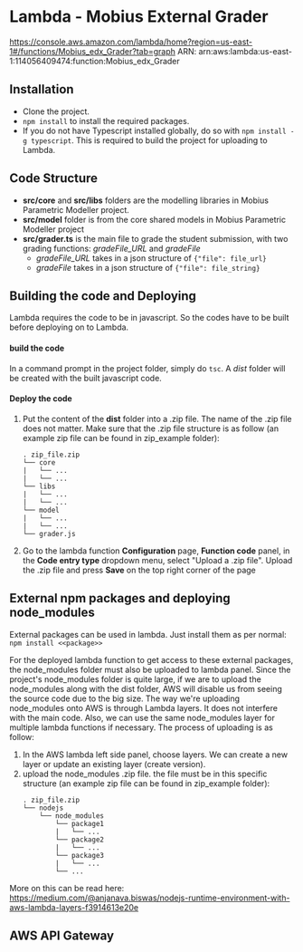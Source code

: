 # Lambda - Mobius External Grader

https://console.aws.amazon.com/lambda/home?region=us-east-1#/functions/Mobius_edx_Grader?tab=graph
ARN: arn:aws:lambda:us-east-1:114056409474:function:Mobius_edx_Grader

## Installation

* Clone the project.
* `npm install` to install the required packages.
* If you do not have Typescript installed globally, do so with `npm install -g typescript`. This is required to build the project for uploading to Lambda.

## Code Structure

* **src/core** and **src/libs** folders are the modelling libraries in Mobius Parametric Modeller project.
* **src/model** folder is from the core shared models in Mobius Parametric Modeller project
* **src/grader.ts** is the main file to grade the student submission, with two grading functions: *gradeFile_URL* and *gradeFile*
  * *gradeFile_URL* takes in a json structure of `{"file": file_url}`
  * *gradeFile* takes in a json structure of `{"file": file_string}`

## Building the code and Deploying

Lambda requires the code to be in javascript. So the codes have to be built before deploying on to Lambda.

#### build the code
In a command prompt in the project folder, simply do `tsc`. A *dist* folder will be created with the built javascript code.

#### Deploy the code
1. Put the content of the **dist** folder into a .zip file. The name of the .zip file does not matter. Make sure that the .zip file structure is as follow (an example zip file can be found in zip_example folder):
    ```
    . zip_file.zip
    └── core
    |   └── ...
    |   └── ...
    └── libs
    |   └── ...
    |   └── ...
    └── model
    |   └── ...
    |   └── ...
    └── grader.js
    ```
2. Go to the lambda function **Configuration** page, **Function code** panel, in the **Code entry type** dropdown menu, select "Upload a .zip file". Upload the .zip file and press **Save** on the top right corner of the page

## External npm packages and deploying node_modules
External packages can be used in lambda. Just install them as per normal: `npm install <<package>>`

For the deployed lambda function to get access to these external packages, the node_modules folder must also be uploaded to lambda panel.
Since the project's node_modules folder is quite large, if we are to upload the node_modules along with the dist folder, AWS will disable us from seeing the source code due to the big size.
The way we're uploading node_modules onto AWS is through Lambda layers. It does not interfere with the main code. Also, we can use the same node_modules layer for multiple lambda functions if necessary. The process of uploading is as follow:
1. In the AWS lambda left side panel, choose layers. We can create a new layer or update an existing layer (create version).
2. upload the node_modules .zip file. the file must be in this specific structure (an example zip file can be found in zip_example folder):
    ```
    . zip_file.zip
    └── nodejs
        └── node_modules
            └── package1
            |   └── ...
            └── package2
            |   └── ...
            └── package3
            |   └── ...
            └── ...
    ```

More on this can be read here: https://medium.com/@anjanava.biswas/nodejs-runtime-environment-with-aws-lambda-layers-f3914613e20e
## AWS API Gateway

